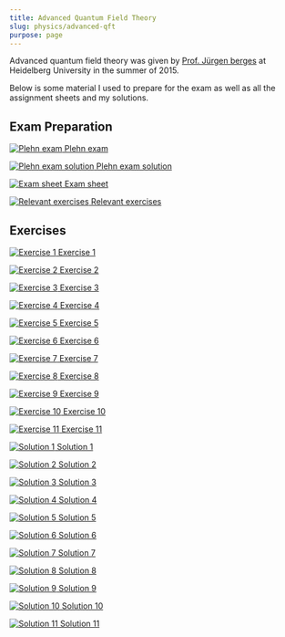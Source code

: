 ```yaml
---
title: Advanced Quantum Field Theory
slug: physics/advanced-qft
purpose: page
---
```


Advanced quantum field theory was given by [Prof. Jürgen berges](pdfs/http://www.thphys.uni-heidelberg.de/~berges/people.htm) at Heidelberg University in the summer of 2015.

Below is some material I used to prepare for the exam as well as all the assignment sheets and my solutions.

## Exam Preparation

<div class="grid docs">

[![Plehn exam](thumbnails/plehn-exam.png) Plehn exam](pdfs/plehn-exam.pdf)

[![Plehn exam solution](thumbnails/plehn-exam-sol.png) Plehn exam solution](pdfs/plehn-exam-sol.pdf)

[![Exam sheet](thumbnails/exam-sheet.png) Exam sheet](pdfs/exam-sheet.pdf)

[![Relevant exercises](thumbnails/relevant-exercises.png) Relevant exercises](pdfs/relevant-exercises.pdf)

</div>

## Exercises

<div class="grid docs">

[![Exercise 1](thumbnails/ex-01.png) Exercise 1](pdfs/ex-01.pdf)

[![Exercise 2](thumbnails/ex-02.png) Exercise 2](pdfs/ex-02.pdf)

[![Exercise 3](thumbnails/ex-03.png) Exercise 3](pdfs/ex-03.pdf)

[![Exercise 4](thumbnails/ex-04.png) Exercise 4](pdfs/ex-04.pdf)

[![Exercise 5](thumbnails/ex-05.png) Exercise 5](pdfs/ex-05.pdf)

[![Exercise 6](thumbnails/ex-06.png) Exercise 6](pdfs/ex-06.pdf)

[![Exercise 7](thumbnails/ex-07.png) Exercise 7](pdfs/ex-07.pdf)

[![Exercise 8](thumbnails/ex-08.png) Exercise 8](pdfs/ex-08.pdf)

[![Exercise 9](thumbnails/ex-09.png) Exercise 9](pdfs/ex-09.pdf)

[![Exercise 10](thumbnails/ex-10.png) Exercise 10](pdfs/ex-10.pdf)

[![Exercise 11](thumbnails/ex-11.png) Exercise 11](pdfs/ex-11.pdf)

[![Solution 1](thumbnails/sol-01.png) Solution 1](pdfs/sol-01.pdf)

[![Solution 2](thumbnails/sol-02.png) Solution 2](pdfs/sol-02.pdf)

[![Solution 3](thumbnails/sol-03.png) Solution 3](pdfs/sol-03.pdf)

[![Solution 4](thumbnails/sol-04.png) Solution 4](pdfs/sol-04.pdf)

[![Solution 5](thumbnails/sol-05.png) Solution 5](pdfs/sol-05.pdf)

[![Solution 6](thumbnails/sol-06.png) Solution 6](pdfs/sol-06.pdf)

[![Solution 7](thumbnails/sol-07.png) Solution 7](pdfs/sol-07.pdf)

[![Solution 8](thumbnails/sol-08.png) Solution 8](pdfs/sol-08.pdf)

[![Solution 9](thumbnails/sol-09.png) Solution 9](pdfs/sol-09.pdf)

[![Solution 10](thumbnails/sol-10.png) Solution 10](pdfs/sol-10.pdf)

[![Solution 11](thumbnails/sol-11.png) Solution 11](pdfs/sol-11.pdf)

</div>
